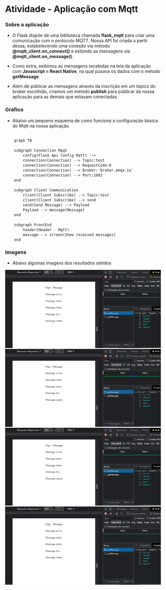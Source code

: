 
# Atividade - Aplicação com Mqtt

### Sobre a aplicação

- O Flask dispõe de uma biblioteca chamada **flask_mqtt**
para criar uma comunicação com o protocolo MQTT. Nossa 
API foi criada a partir dessa, estabelecendo uma conexão via 
método **@mqtt_client.on_connect()** e exibindo as mensagens via
**@mqtt_client.on_message()**.

- Como extra, exibimos as mensagens recebidas na tela da aplicação
com **Javascript** e **React Native**, na qual puxava os dados
com o método **getMessage**. 

- Além de públicar as mensagens através da inscrição em um tópico
do broker escolhido, criamos um método **publish** para públicar
da nossa aplicação para as demais que estavam conectadas.

### Gráfico

- Abaixo um pequeno esquema de como funciona a configuração básica do Mqtt na nossa aplicação.

```mermaid

    graph TB

    subgraph Connection Mqqt
        config(Flask Api Config Mqtt) --> 
        connection(Connection) --> Topic:test
        connection(Connection) --> RequestCode:0
        connection(Connection) --> Broker:'broker.emqx.io'
        connection(Connection) --> Port:1883
    end

    subgraph Client Communication
        client(Client Subscribe) --> Topic:test
        client(Client Subscribe) --> send
        send(Send Message) --> Payload
        Payload --> message(Message)
    end

    subgraph FrontEnd
        header(Header - Mqtt)
        message --> screen(Show received messages)    
    end

```

### Imagens

- Abaixo algumas imagens dos resultados obtidos

![imagem](img/mensagens-frontend.PNG)
![imagem](img/mensagens-frontend.PNG)
![imagem](img/mensagens-frontend.PNG)
![imagem](img/mensagens-frontend.PNG)